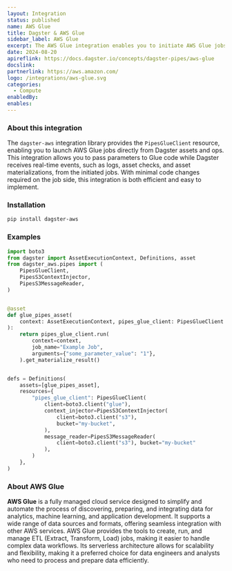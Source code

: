 ```yaml
---
layout: Integration
status: published
name: AWS Glue
title: Dagster & AWS Glue
sidebar_label: AWS Glue
excerpt: The AWS Glue integration enables you to initiate AWS Glue jobs directly from Dagster, seamlessly pass parameters to your code, and stream logs and structured messages back into Dagster.
date: 2024-08-20
apireflink: https://docs.dagster.io/concepts/dagster-pipes/aws-glue
docslink: 
partnerlink: https://aws.amazon.com/
logo: /integrations/aws-glue.svg
categories:
  - Compute
enabledBy:
enables:
---
```


### About this integration

The `dagster-aws` integration library provides the `PipesGlueClient` resource, enabling you to launch AWS Glue jobs directly from Dagster assets and ops. This integration allows you to pass parameters to Glue code while Dagster receives real-time events, such as logs, asset checks, and asset materializations, from the initiated jobs. With minimal code changes required on the job side, this integration is both efficient and easy to implement.

### Installation

```bash
pip install dagster-aws
```

### Examples

```python
import boto3
from dagster import AssetExecutionContext, Definitions, asset
from dagster_aws.pipes import (
    PipesGlueClient,
    PipesS3ContextInjector,
    PipesS3MessageReader,
)


@asset
def glue_pipes_asset(
    context: AssetExecutionContext, pipes_glue_client: PipesGlueClient
):
    return pipes_glue_client.run(
        context=context,
        job_name="Example Job",
        arguments={"some_parameter_value": "1"},
    ).get_materialize_result()


defs = Definitions(
    assets=[glue_pipes_asset],
    resources={
        "pipes_glue_client": PipesGlueClient(
            client=boto3.client("glue"),
            context_injector=PipesS3ContextInjector(
                client=boto3.client("s3"),
                bucket="my-bucket",
            ),
            message_reader=PipesS3MessageReader(
                client=boto3.client("s3"), bucket="my-bucket"
            ),
        )
    },
)
```

### About AWS Glue

**AWS Glue** is a fully managed cloud service designed to simplify and automate the process of discovering, preparing, and integrating data for analytics, machine learning, and application development. It supports a wide range of data sources and formats, offering seamless integration with other AWS services. AWS Glue provides the tools to create, run, and manage ETL (Extract, Transform, Load) jobs, making it easier to handle complex data workflows. Its serverless architecture allows for scalability and flexibility, making it a preferred choice for data engineers and analysts who need to process and prepare data efficiently.
